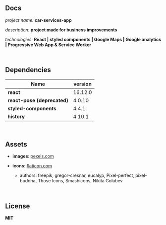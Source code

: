 ## Docs

_project name:_ **car-services-app**

_description:_ **project made for business improvements**

_technologies:_ **React | styled components | Google Maps | Google analytics | Progressive Web App & Service Worker**

<br/>

## Dependencies

| Name                        | version |
| --------------------------- | ------- |
| **react**                   | 16.12.0 |
| **react-pose (deprecated)** | 4.0.10  |
| **styled-components**       | 4.4.1   |
| **history**                 | 4.10.1  |

<br/>

## Assets

- **images**: [pexels.com](https://www.pexels.com/)

- **icons**: [flaticon.com](https://www.flaticon.com/)
  - authors: freepik, gregor-cresnar, eucalyp, Pixel-perfect, pixel-buddha, Those Icons, Smashicons, Nikita Golubev

<br/>

## License

**MIT**

